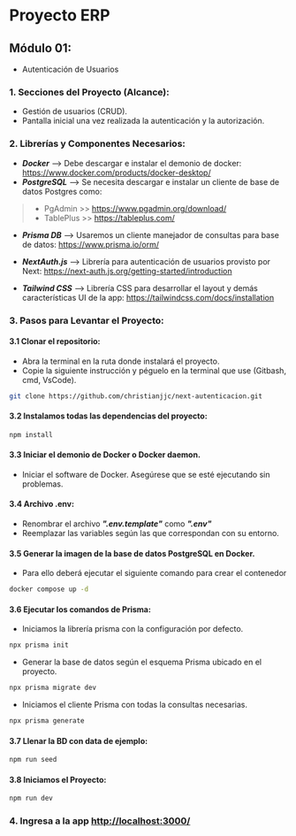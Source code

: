 # Proyecto ERP

## Módulo 01:
- Autenticación de Usuarios
### 1. Secciones del Proyecto (Alcance):
- Gestión de usuarios (CRUD).
- Pantalla inicial una vez realizada la autenticación y la autorización.
### 2. Librerías y Componentes Necesarios:
- ***Docker*** --> Debe descargar e instalar el demonio de docker: <a href="https://www.docker.com/products/docker-desktop/" target="_blank">https://www.docker.com/products/docker-desktop/</a>
- ***PostgreSQL*** --> Se necesita descargar e instalar un cliente de base de datos Postgres como:
> - PgAdmin >> <a href="https://www.pgadmin.org/download/" target="_blank">https://www.pgadmin.org/download/</a><br>
> - TablePlus >> <a href="https://tableplus.com/" target="_blank">https://tableplus.com/</a>
- ***Prisma DB*** --> Usaremos un cliente manejador de consultas para base de datos: <a href="https://www.prisma.io/orm/" target="_blank">https://www.prisma.io/orm/</a>
- ***NextAuth.js*** --> Librería para autenticación de usuarios provisto por Next: <a href="https://next-auth.js.org/getting-started/introduction" target="_blank">https://next-auth.js.org/getting-started/introduction</a>

- ***Tailwind CSS*** --> Librería CSS para desarrollar el layout y demás características UI de la app: <a href="https://tailwindcss.com/docs/installation" target="_blank">https://tailwindcss.com/docs/installation</a>
### 3. Pasos para Levantar el Proyecto:
#### 3.1 Clonar el repositorio:
- Abra la terminal en la ruta donde instalará el proyecto.
- Copie la siguiente instrucción y péguelo en la terminal que use (Gitbash, cmd, VsCode).
``` bash
git clone https://github.com/christianjjc/next-autenticacion.git
```
#### 3.2 Instalamos todas las dependencias del proyecto:
```bash
npm install
```
#### 3.3 Iniciar el demonio de Docker o Docker daemon.
- Iniciar el software de Docker. Asegúrese que se esté ejecutando sin problemas.
#### 3.4 Archivo .env:
- Renombrar el archivo ***".env.template"*** como ***".env"***
- Reemplazar las variables según las que correspondan con su entorno.
#### 3.5 Generar la imagen de la base de datos PostgreSQL en Docker.
- Para ello deberá ejecutar el siguiente comando para crear el contenedor
``` bash
docker compose up -d
```
#### 3.6 Ejecutar los comandos de Prisma:
- Iniciamos la librería prisma con la configuración por defecto.
```bash
npx prisma init
```
- Generar la base de datos según el esquema Prisma ubicado en el proyecto.
```bash
npx prisma migrate dev
```
- Iniciamos el cliente Prisma con todas la consultas necesarias.
```bash
npx prisma generate
```
#### 3.7 Llenar la BD con data de ejemplo:
```bash
npm run seed
```
#### 3.8 Iniciamos el Proyecto:
```bash
npm run dev
```
### 4. Ingresa a la app <a href="http://localhost:3000/" target="_blank">http://localhost:3000/</a>
